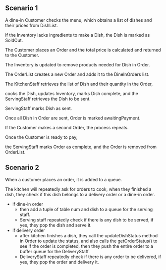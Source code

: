 ## Scenario 1 
A dine-in Customer checks the menu, which obtains a list of dishes and their prices from DishList. 

If the Inventory lacks ingredients to make a Dish, the Dish is marked as SoldOut. 

The Customer places an Order and the total price is calculated and returned to the Customer. 

The Inventory is updated to remove products needed for Dish in Order. 

The OrderList creates a new Order and adds it to the DineInOrders list. 

The KitchenStaff retrieves the list of Dish and their quantity in the Order, 

cooks the Dish, updates Inventory, marks Dish complete, and the ServingStaff retrieves the Dish to be sent. 

ServingStaff marks Dish as sent. 

Once all Dish in Order are sent, Order is marked awaitingPayment. 

If the Customer makes a second Order, the process repeats. 

Once the Customer is ready to pay, 

the ServingStaff marks Order as complete, and the Order is removed from OrderList.  
 
 
## Scenario 2 
When a customer places an order, it is added to a queue.  

The kitchen will repeatedly ask for orders to cook, when they finished a dish, they check if this dish belongs to a delivery order or a dine-in order. 

- if dine-in order 
  - then add a tuple of table num and dish to a queue for the serving staff. 
  - Serving staff repeatedly check if there is any dish to be served, if yes, they pop the dish and serve it. 
- if delivery order 
	- after kitchen finishes a dish, they call the updateDishStatus method in Order to update the status, and also calls the getOrderStatus() to see if the order is completed, then they push the entire order to a buffer queue for the DeliveryStaff. 
	- DeliveryStaff repeatedly check if there is any order to be delivered, if yes, they pop the order and delivery it. 
